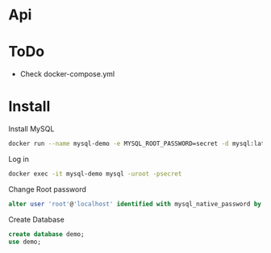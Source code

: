 # Api

# ToDo

- Check docker-compose.yml

# Install

Install MySQL

```bash
docker run --name mysql-demo -e MYSQL_ROOT_PASSWORD=secret -d mysql:latest
```

Log in

```bash
docker exec -it mysql-demo mysql -uroot -psecret
```

Change Root password

```sql
alter user 'root'@'localhost' identified with mysql_native_password by 'secret';
```

Create Database

```sql
create database demo;
use demo;
```
